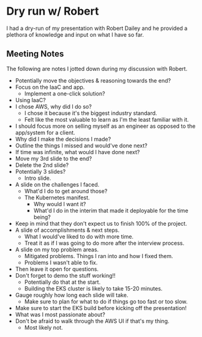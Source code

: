# Dry run w/ Robert

I had a dry-run of my presentation with Robert Dailey and he provided a plethora of knowledge and input on what I have so far.

## Meeting Notes

The following are notes I jotted down during my discussion with Robert.

- Potentially move the objectives & reasoning towards the end?
- Focus on the IaaC and app.
  - Implement a one-click solution?
- Using IaaC?
- I chose AWS, why did I do so?
  - I chose it because it's the biggest industry standard.
  - Felt like the most valuable to learn as I'm the least familiar with it.
- I should focus more on selling myself as an engineer as opposed to the app/system for a client.
- Why did I make the decisions I made?
- Outline the things I missed and would've done next?
- If time was infinite, what would I have done next?
- Move my 3rd slide to the end?
- Delete the 2nd slide?
- Potentially 3 slides?
  - Intro slide.
- A slide on the challenges I faced.
  - What'd I do to get around those?
  - The Kubernetes manifest.
    - Why would I want it?
    - What'd I do in the interim that made it deployable for the time being?
- Keep in mind that they don't expect us to finish 100% of the project.
- A slide of accomplishments & next steps.
  - What I would've liked to do with more time.
  - Treat it as if I was going to do more after the interview process.
- A slide on my top problem areas.
  - Mitigated problems. Things I ran into and how I fixed them.
  - Problems I wasn't able to fix.
- Then leave it open for questions.
- Don't forget to demo the stuff working!!
  - Potentially do that at the start.
  - Building the EKS cluster is likely to take 15-20 minutes.
- Gauge roughly how long each slide will take.
  - Make sure to plan for what to do if things go too fast or too slow.
- Make sure to start the EKS build before kicking off the presentation!
- What was I most passionate about?
- Don't be afraid to walk through the AWS UI if that's my thing.
  - Most likely not.
